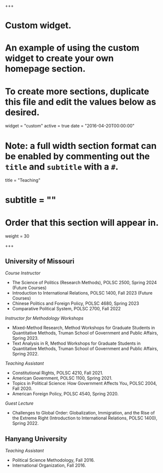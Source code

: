 +++
# Custom widget.
# An example of using the custom widget to create your own homepage section.
# To create more sections, duplicate this file and edit the values below as desired.
widget = "custom"
active = true
date = "2016-04-20T00:00:00"

# Note: a full width section format can be enabled by commenting out the `title` and `subtitle` with a `#`.
title = "Teaching"
# subtitle = ""


# Order that this section will appear in.
weight = 30


+++
<h2>University of Missouri</h2>

_Course Instructor_
+ The Science of Politics (Research Methods), POLSC 2500, Spring 2024 (Future Courses)
+ Introduction to International Relations, POLSC 1400, Fall 2023 (Future Courses)
+ Chinese Politics and Foreign Policy, POLSC 4680, Spring 2023
+ Comparative Political System, POLSC 2700, Fall 2022

_Instructor for Methodology Workshops_
+ Mixed-Method Research, Method Workshops for Graduate Students in Quantitative Methods, Truman School of Government and Public Affairs, Spring 2023.
+ Text Analysis in R, Method Workshops for Graduate Students in Quantitative Methods, Truman School of Government and Public Affairs, Spring 2022.

_Teaching Assistant_
+ Constitutional Rights, POLSC 4210, Fall 2021.
+ American Government, POLSC 1100, Spring 2021.
+ Topics in Political Science: How Government Affects You, POLSC 2004, Fall 2020.
+ American Foreign Policy, POLSC 4540, Spring 2020.

_Guest Lecture_
+ Challenges to Global Order: Globalization, Immigration, and the Rise of the Extreme Right (Introduction to International Relations, POLSC 1400), Spring 2022. 

<h2>Hanyang University</h2>

_Teaching Assistant_
+ Political Science Methodology, Fall 2016.
+ International Organization, Fall 2016.
